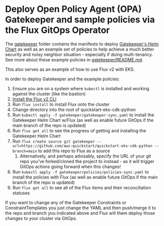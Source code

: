 # Deploy Open Policy Agent (OPA) Gatekeeper and sample policies via the Flux GitOps Operator

The [gatekeeper](https://github.com/aws-quickstart/quickstart-eks-cdk-python/tree/main/gatekeeper) folder contains the manifests to deploy [Gatekeeper's Helm Chart](https://github.com/open-policy-agent/gatekeeper/tree/master/charts/gatekeeper) as well as an example set of policies to help achieve a much better security and noisy neighbor situation - especially if doing multi-tenancy. See more about these example policies in [gatekeeper/README.md](https://github.com/aws-quickstart/quickstart-eks-cdk-python/blob/main/gatekeeper/README.md).

This also serves as an example of how to use Flux v2 with EKS.

In order to deploy Gatekeeper and the example policies:
1. Ensure you are on a system where `kubectl` is installed and working against the cluster (like the bastion)
1. [Install the Flux v2 CLI](https://fluxcd.io/docs/installation/#install-the-flux-cli)
1. Run `flux install` to install Flux onto the cluster
1. Change directory into the root of quickstart-eks-cdk-python
1. Run `kubectl apply -f gatekeeper/gatekeeper-sync.yaml` to install the Gatekeeper Helm Chart w/Flux (as well as enable future GitOps if the main branch of the repo is updated)
1. Run `flux get all` to see the progress of getting and installing the Gatekeeper Helm Chart
1. Run `flux create source git gatekeeper --url=https://github.com/aws-quickstart/quickstart-eks-cdk-python --branch=main` to add this repo to Flux as a source
    1. Alternatively, and perhaps advisably, specify the URL of your git repo you've forked/cloned the project to instead - as it will trigger GitOps actions going forward when this changes!
1. Run `kubectl apply -f gatekeeper/policies/policies-sync.yaml` to install the policies with Flux (as well as enable future GitOps if the main branch of the repo is updated)
1. Run `flux get all` to see all of the Flux items and their reconciliation statuses

If you want to change any of the Gatekeeper Constraints or ConstraintTemplates you just change the YAML and then push/merge it to the repo and branch you indicated above and Flux will them deploy those changes to your cluster via GitOps.
